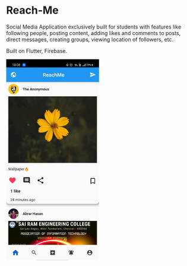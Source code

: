 # Reach-Me

Social Media Application exclusively built for students with features like following people, posting content, adding likes and comments to posts, direct messages, creating groups, viewing location of followers, etc.

Built on Flutter, Firebase.

<img src = "https://github.com/ajkmr7/Reach-Me/blob/main/images/Screenshot_2021-05-24-18-08-27-10_7704f55759e2fba1342d3d6ee34969c2.jpg" width = 250 alt="image1"/>
